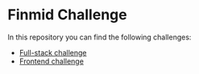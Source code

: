 # Finmid Challenge

In this repository you can find the following challenges:
- [Full-stack challenge](/Fullstack.md)
- [Frontend challenge](/Frontend.md)